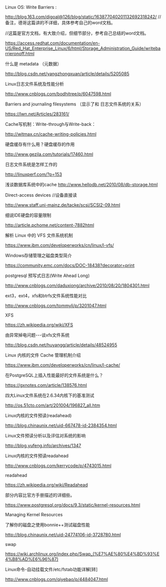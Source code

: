Linux OS: Write Barriers  :

http://blog.163.com/digoal@126/blog/static/163877040201132692318242/      //备注，德哥这篇讲的不详细，具体参考自己的word文档。


//这篇是官方文档，有大致介绍，但细节部分，参考自己总结的word文档。

https://access.redhat.com/documentation/en-US/Red_Hat_Enterprise_Linux/6/html/Storage_Administration_Guide/writebarrieronoff.html


什么是 metadata （元数据）

http://blog.csdn.net/yangzhongxuan/article/details/5205085

Linux日志文件系统及性能分析

http://www.cnblogs.com/bodhitree/p/6047598.html

Barriers and journaling filesystems （显示了和 日志文件系统的关系）

https://lwn.net/Articles/283161/

Cache写机制：Write-through与Write-back：

http://witmax.cn/cache-writing-policies.html

硬盘缓存有什么用？硬盘缓存的作用 

http://www.gezila.com/tutorials/17460.html

日志文件系统是怎样工作的

http://linuxperf.com/?p=153

浅谈数据库系统中的cache
http://www.hellodb.net/2010/08/db-storage.html

Direct-access devices //设备直接读

http://www.staff.uni-mainz.de/tacke/scsi/SCSI2-09.html

细说IDE硬盘的容量限制

http://article.pchome.net/content-7882html

解析 Linux 中的 VFS 文件系统机制

https://www.ibm.com/developerworks/cn/linux/l-vfs/

Windows存储管理之磁盘类型简介

https://community.emc.com/docs/DOC-18438?decorator=print

postgresql 预写式日志(Write Ahead Long)

http://www.cnblogs.com/daduxiong/archive/2010/08/20/1804301.html

ext3，ext4，xfs和btrfs文件系统性能对比

http://www.cnblogs.com/tommyli/p/3201047.html

XFS

https://zh.wikipedia.org/wiki/XFS

由异常掉电问题---谈xfs文件系统

http://blog.csdn.net/huyangg/article/details/48524955


Linux 内核的文件 Cache 管理机制介绍

https://www.ibm.com/developerworks/cn/linux/l-cache/

在PostgreSQL上插入性能最好的文件系统是什么？

https://gxnotes.com/article/138576.html

四大Linux文件系统在2.6.34内核下的基准测试

http://os.51cto.com/art/201004/196827_all.htm


Linux内核的文件预读(readahead) 

http://blog.chinaunix.net/uid-667478-id-2384354.html

Linux文件预读分析以及评估对系统的影响

http://blog.yufeng.info/archives/1347

Linux内核的文件预读readahead

http://www.cnblogs.com/kerrycode/p/4743015.html


readahead

https://zh.wikipedia.org/wiki/Readahead


部分内容比官方手册描述的详细些。

https://www.postgresql.org/docs/9.3/static/kernel-resources.html

Managing Kernel Resources

了解你的磁盘之使用bonnie++测试磁盘性能 

http://blog.chinaunix.net/uid-24774106-id-3728780.html


swap

https://wiki.archlinux.org/index.php/Swap_(%E7%AE%80%E4%BD%93%E4%B8%AD%E6%96%87)


Linux命令-自动挂载文件/etc/fstab功能详解[转]

http://www.cnblogs.com/qiyebao/p/4484047.html







